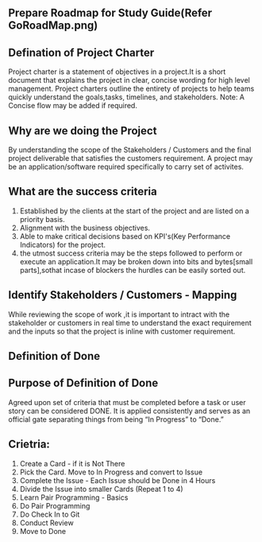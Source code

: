 ## Prepare Roadmap for Study Guide(Refer GoRoadMap.png)

## Defination of Project Charter

Project charter is a statement of objectives in a project.It is a short document that explains the project in clear, concise wording for high level management. Project charters outline the entirety of projects to help teams quickly understand the goals,tasks, timelines, and stakeholders.
Note: A Concise flow may be added if required.

## Why are we doing the Project

By understanding the scope of the Stakeholders / Customers and the final project deliverable that satisfies the customers requirement.
A project may be an application/software required specifically to carry set of activites.

## What are the success criteria

1. Established by the clients at the start of the project and are listed on a priority basis.
1. Alignment with the business objectives.
1. Able to make critical decisions based on KPI's(Key Performance Indicators) for the project.
1. the utmost success criteria may be the steps followed to perform or execute an application.It may be broken down into bits and bytes[small parts],sothat incase of blockers the hurdles can be easily sorted out.

## Identify Stakeholders / Customers - Mapping

While reviewing the scope of work ,it is important to intract with the stakeholder or customers in real time to understand the exact requirement and the inputs so that the project is inline with customer requirement.

## Definition of Done
## Purpose of Definition of Done

Agreed upon set of criteria that must be completed before a task or user story can be considered DONE.
It is applied consistently and serves as an official gate separating things from being “In Progress” to “Done.”

## Crietria:

1. Create a Card - if it is Not There
1. Pick the Card. Move to In Progress and convert to Issue
1. Complete the Issue - Each Issue should be Done in 4 Hours
1. Divide the Issue into smaller Cards (Repeat 1 to 4)
1. Learn Pair Programming - Basics
1. Do Pair Programming
1. Do Check In to Git
1. Conduct Review
1. Move to Done
